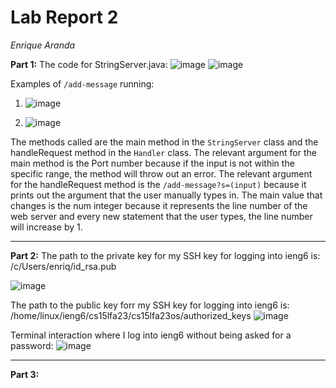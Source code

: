 Lab Report 2
============
_Enrique Aranda_

__Part 1:__
The code for StringServer.java: 
![image](https://github.com/earanda4/cse-15l-lab-report/assets/130427635/37708b63-b347-4151-b86f-ca588478fdc3)
![image](https://github.com/earanda4/cse-15l-lab-report/assets/130427635/5a1d9302-d114-4251-a123-04393f88d485)

Examples of `/add-message` running: 
1. ![image](https://github.com/earanda4/cse-15l-lab-report/assets/130427635/326f2e53-23ca-4aaa-929c-3e923ef52c77)
   
2. ![image](https://github.com/earanda4/cse-15l-lab-report/assets/130427635/e9cef560-6d0d-49f4-894c-b08930d00465)

The methods called are the main method in the `StringServer` class and the handleRequest method in the `Handler` class.
The relevant argument for the main method is the Port number because if the input is not within the specific range, the method will throw out an error. The relevant argument for the handleRequest method is the `/add-message?s=(input)` because it prints out the argument that the user manually types in.
The main value that changes is the num integer because it represents the line number of the web server and every new statement that the user types, the line number will increase by 1.

---
__Part 2:__
The path to the private key for my SSH key for logging into ieng6 is: /c/Users/enriq/id_rsa.pub

![image](https://github.com/earanda4/cse-15l-lab-report/assets/130427635/3c620aaa-f971-49a7-91b2-0516cd26e86f)

The path to the public key forr my SSH key for logging into ieng6 is: /home/linux/ieng6/cs15lfa23/cs15lfa23os/authorized_keys
![image](https://github.com/earanda4/cse-15l-lab-report/assets/130427635/ccf19b1a-0cda-4088-98a5-c3d24fcaf3f3)



Terminal interaction where I log into ieng6 without being asked for a password:
![image](https://github.com/earanda4/cse-15l-lab-report/assets/130427635/9a5c7d48-74e8-45e8-9056-74385b6f7140)

---
__Part 3:__
